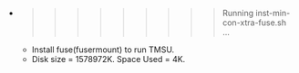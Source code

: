 * >>>>>>>>> Running inst-min-con-xtra-fuse.sh ...
  * Install fuse(fusermount) to run TMSU.
  * Disk size = 1578972K. Space Used = 4K.
